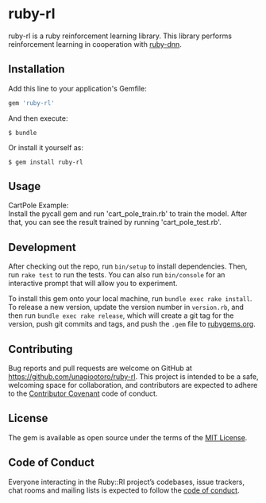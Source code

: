 # ruby-rl

ruby-rl is a ruby reinforcement learning library.
This library performs reinforcement learning in cooperation with [ruby-dnn](https://github.com/unagiootoro/ruby-dnn).

## Installation

Add this line to your application's Gemfile:

```ruby
gem 'ruby-rl'
```

And then execute:

    $ bundle

Or install it yourself as:

    $ gem install ruby-rl

## Usage

CartPole Example:  
Install the pycall gem and run 'cart_pole_train.rb' to train the model.
After that, you can see the result trained by running 'cart_pole_test.rb'.

## Development

After checking out the repo, run `bin/setup` to install dependencies. Then, run `rake test` to run the tests. You can also run `bin/console` for an interactive prompt that will allow you to experiment.

To install this gem onto your local machine, run `bundle exec rake install`. To release a new version, update the version number in `version.rb`, and then run `bundle exec rake release`, which will create a git tag for the version, push git commits and tags, and push the `.gem` file to [rubygems.org](https://rubygems.org).

## Contributing

Bug reports and pull requests are welcome on GitHub at https://github.com/unagiootoro/ruby-rl. This project is intended to be a safe, welcoming space for collaboration, and contributors are expected to adhere to the [Contributor Covenant](http://contributor-covenant.org) code of conduct.

## License

The gem is available as open source under the terms of the [MIT License](https://opensource.org/licenses/MIT).

## Code of Conduct

Everyone interacting in the Ruby::Rl project’s codebases, issue trackers, chat rooms and mailing lists is expected to follow the [code of conduct](https://github.com/unagiootoro/ruby-rl/blob/master/CODE_OF_CONDUCT.md).
